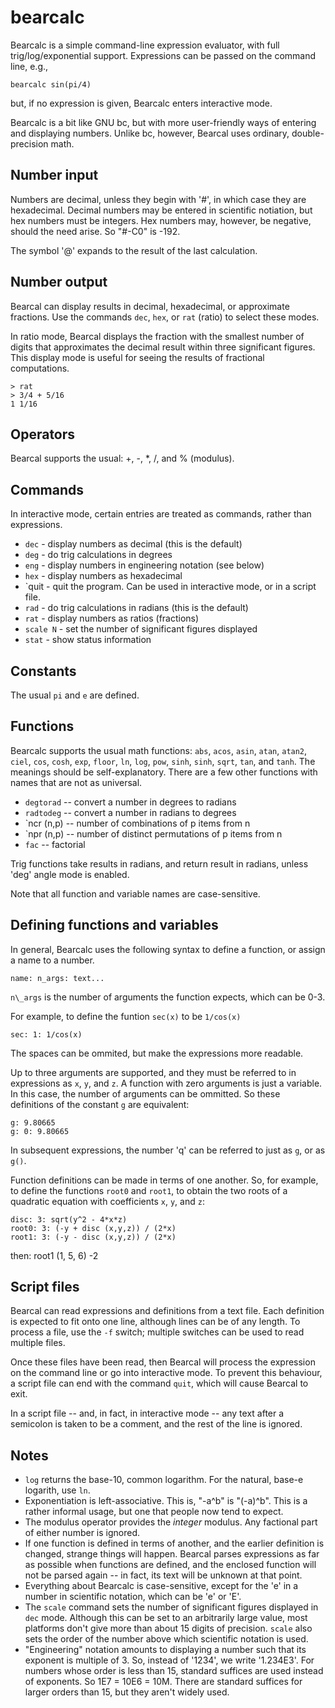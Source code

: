 # bearcalc

Bearcalc is a simple command-line expression evaluator, with full
trig/log/exponential support. Expressions can be passed on the command line,
e.g.,

    bearcalc sin(pi/4)

but, if no expression is given, Bearcalc enters interactive mode. 

Bearcalc is a bit like GNU bc, but with more user-friendly ways of
entering and displaying numbers. Unlike bc, however, Bearcal uses
ordinary, double-precision math.

## Number input 

Numbers are decimal, unless they begin with '#', in which case they are
hexadecimal. Decimal numbers may be entered in scientific notiation, but hex
numbers must be integers. Hex numbers may, however, be negative, should the
need arise.  So "#-C0" is -192.

The symbol '@' expands to the result of the last calculation.

## Number output

Bearcal can display results in decimal, hexadecimal, or approximate
fractions. Use the commands `dec`, `hex`, or `rat` (ratio) to select
these modes.

In ratio mode, Bearcal displays the fraction with the smallest number
of digits that approximates the decimal result within three significant
figures. This display mode is useful for seeing the results of fractional
computations.  

    > rat
    > 3/4 + 5/16
    1 1/16

## Operators

Bearcal supports the usual: +, -, \*, /, and % (modulus). 

## Commands

In interactive mode, certain entries are treated as commands, rather than
expressions. 

- `dec` - display numbers as decimal (this is the default)
- `deg` - do trig calculations in degrees
- `eng` - display numbers in engineering notation (see below)
- `hex` - display numbers as hexadecimal
- `quit	- quit the program. Can be used in interactive mode, 
  or in a script file.
- `rad` - do trig calculations in radians (this is the default)
- `rat` - display numbers as ratios (fractions)
- `scale N` - set the number of significant figures displayed
- `stat` - show status information

## Constants

The usual `pi` and `e` are defined.

## Functions

Bearcalc supports the usual math functions: `abs`, `acos`, `asin`, `atan`,
`atan2`, `ciel`, `cos`, `cosh`, `exp`, `floor`, `ln`, `log`, `pow`, `sinh`,
`sinh`, `sqrt`, `tan`, and `tanh`.  The meanings should be self-explanatory.
There are a few other functions with names that are not as universal.

- `degtorad` -- convert a number in degrees to radians
- `radtodeg` -- convert a number in radians to degrees
- `ncr (n,p) -- number of combinations of p items from n
- `npr (n,p) -- number of distinct permutations of p items from n
- `fac` -- factorial

Trig functions take results in radians, and return result in radians, unless
'deg' angle mode is enabled.

Note that all function and variable names are case-sensitive. 

## Defining functions and variables 

In general, Bearcalc uses the following syntax to define a function, or
assign a name to a number.

    name: n_args: text...

`n\_args` is the number of arguments the function expects, which can be
0-3. 

For example, to define the funtion `sec(x)` to be `1/cos(x)`

    sec: 1: 1/cos(x)

The spaces can be ommited, but make the expressions more readable.

Up to three arguments are supported, and they must be referred to in
expressions as `x`, `y`, and `z`. A function with zero arguments is just
a variable. In this case, the number of arguments can be ommitted. So
these definitions of the constant `g` are equivalent:

    g: 9.80665
    g: 0: 9.80665

In subsequent expressions, the number 'q' can be referred to just as `g`,
or as `g()`. 

Function definitions can be made in terms of one another. So, for example,
to define the functions `root0` and `root1`, to obtain the two roots of
a quadratic equation with coefficients `x`, `y`, and `z`:

    disc: 3: sqrt(y^2 - 4*x*z) 
    root0: 3: (-y + disc (x,y,z)) / (2*x)
    root1: 3: (-y - disc (x,y,z)) / (2*x)

then:
    root1 (1, 5, 6)
    -2

## Script files

Bearcal can read expressions and definitions from a text file. Each
definition is expected to fit onto one line, although lines can be of 
any length. To process a file, use the `-f` switch; multiple switches
can be used to read multiple files. 

Once these files have been read, then Bearcal will process the expression
on the command line or go into interactive mode. To prevent this behaviour,
a script file can end with the command `quit`, which will cause Bearcal
to exit.

In a script file -- and, in fact, in interactive mode -- any text after
a semicolon is taken to be a comment, and the rest of the line is
ignored. 

## Notes

- `log` returns the base-10, common logarithm. For the natural, base-e
  logarith, use `ln`.
- Exponentiation is left-associative. This is, "-a^b" is "(-a)^b". This is a
  rather informal usage, but one that people now tend to expect.
- The modulus operator provides the _integer_ modulus. Any factional part of
  either number is ignored.
- If one function is defined in terms of another, and the earlier definition is
  changed, strange things will happen. Bearcal parses expressions as far as
  possible when functions are defined, and the enclosed function will not be
  parsed again -- in fact, its text will be unknown at that point. 
- Everything about Bearcalc is case-sensitive, except for the 'e' in a number
  in scientific notation, which can be 'e' or 'E'.
- The `scale` command sets the number of significant figures displayed in `dec`
  mode. Although this can be set to an arbitrarily large value, most platforms
  don't give more than about 15 digits of precision. `scale` also sets
  the order of the number above which scientific notation is used.
- "Engineering" notation amounts to displaying a number such that its exponent
  is multiple of 3. So, instead of '1234', we write '1.234E3'. For numbers
  whose order is less than 15, standard suffices are used instead of
  exponents. So 1E7 = 10E6 = 10M. There are standard suffices for larger
  orders than 15, but they aren't widely used.


